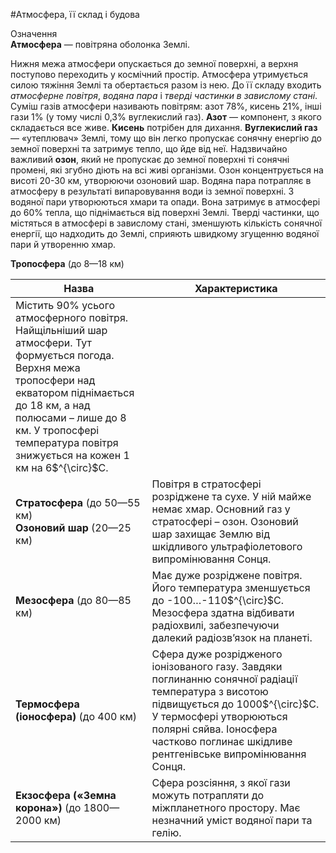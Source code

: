 #Атмосфера, її склад i будова

<div class="eoz-wrap">
<span class="eoz">Означення</span>
<div class="eoz-text">
<b>Атмосфера</b> — повiтряна оболонка Землi.
</div>
</div>

Нижня межа атмосфери опускається до земної поверхні, а верхня поступово
переходить у космічний простір. Атмосфера утримується силою тяжіння
Землі та обертається разом із нею. До її складу входить *атмосферне повітря*, *водяна пара* і *тверді частинки в завислому стані*. Суміш
газів атмосфери називають повітрям: азот 78%, кисень 21%, інші гази 1%
(у тому числі 0,3% вуглекислий газ). **Азот** — компонент, з якого
складається все живе. **Кисень** потрібен для дихання. **Вуглекислий газ** — «утеплювач» Землі, тому що він легко пропускає сонячну енергію
до земної поверхні та затримує тепло, що йде від неї. Надзвичайно
важливий **озон**, який не пропускає до земної поверхні ті сонячні
промені, які згубно діють на всі живі організми. Озон концентрується на
висоті 20-30 км, утворюючи озоновий шар. Водяна пара потрапляє в
атмосферу в результаті випаровування води із земної поверхні. З водяної
пари утворюються хмари та опади. Вона затримує в атмосфері до 60% тепла,
що піднімається від поверхні Землі. Тверді частинки, що містяться в
атмосфері в завислому стані, зменшують кількість сонячної енергії, що
надходить до Землі, сприяють швидкому згущенню водяної пари й утворенню
хмар.

<table>
<thead>
<tr>
<th>Назва</th>
<th>Характеристика</th>
</tr>
</thead>
<tbody>
<tr>
</td><b>Тропосфера</b> (до 8—18 км)</td>
<td>Містить 90% усього атмосферного повітря. Найщільніший шар атмосфери. Тут формується погода. Верхня межа тропосфери над екватором піднімається до 18 км, а над полюсами – лише до
8 км. У тропосфері температура повітря знижується на кожен 1 км на 6$^{\circ}$С.</td>
</tr>
<tr>
<td><b>Стратосфера</b> (до 50—55 км)<br>
<b>Озоновий шар</b> (20—25 км)</td>
<td>Повітря в стратосфері розріджене та сухе. У ній майже немає хмар. Основний газ у стратосфері – озон. Озоновий шар захищає Землю від шкідливого ультрафіолетового випромінювання Сонця.</td>
</tr>
<tr>
<td><b>Мезосфера</b> (до 80—85 км)</td>
<td>Має дуже розріджене повітря. Його температура зменшується до -100…-110$^{\circ}$С. Мезосфера здатна
відбивати радіохвилі, забезпечуючи далекий радіозв’язок на планеті.</td>
</tr>
<tr>
<td><b>Термосфера (іоносфера)</b> (до 400 км)</td>
<td>Сфера дуже розрідженого іонізованого газу. Завдяки
поглинанню сонячної радіації температура з висотою підвищується до 1000$^{\circ}$С. У термосфері утворюються полярні сяйва. Іоносфера частково поглинає шкідливе рентгенівське випромінювання Сонця.</td>
</tr>
<tr>
<td><b>Екзосфера («Земна корона»)</b> (до 1800—2000 км)</td>
<td>Сфера розсіяння, з якої гази можуть потрапляти до
міжпланетного простору. Має незначний уміст водяної пари та гелію.</td>
</tr>
</tbody>
</table>
